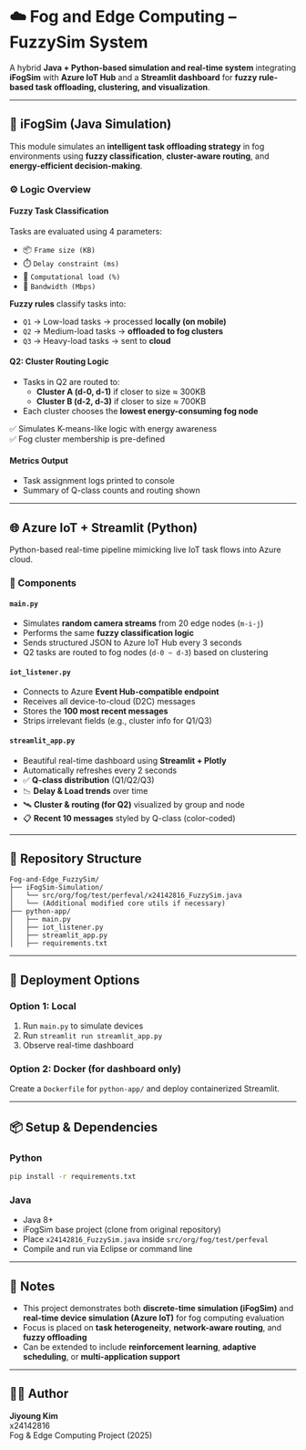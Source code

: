 # ☁️ Fog and Edge Computing – FuzzySim System

A hybrid **Java + Python-based simulation and real-time system** integrating **iFogSim** with **Azure IoT Hub** and a **Streamlit dashboard** for **fuzzy rule-based task offloading, clustering, and visualization**.

---

## 🧪 iFogSim (Java Simulation)

This module simulates an **intelligent task offloading strategy** in fog environments using **fuzzy classification**, **cluster-aware routing**, and **energy-efficient decision-making**.

### ⚙️ Logic Overview

#### Fuzzy Task Classification

Tasks are evaluated using 4 parameters:
- 📦 `Frame size (KB)`
- ⏱️ `Delay constraint (ms)`
- 🧠 `Computational load (%)`
- 📶 `Bandwidth (Mbps)`

**Fuzzy rules** classify tasks into:
- `Q1` → Low-load tasks → processed **locally (on mobile)**
- `Q2` → Medium-load tasks → **offloaded to fog clusters**
- `Q3` → Heavy-load tasks → sent to **cloud**

#### Q2: Cluster Routing Logic
- Tasks in Q2 are routed to:
  - **Cluster A (d-0, d-1)** if closer to size ≈ 300KB
  - **Cluster B (d-2, d-3)** if closer to size ≈ 700KB
- Each cluster chooses the **lowest energy-consuming fog node**

✅ Simulates K-means-like logic with energy awareness  
✅ Fog cluster membership is pre-defined

#### Metrics Output
- Task assignment logs printed to console
- Summary of Q-class counts and routing shown

---

## 🌐 Azure IoT + Streamlit (Python)

Python-based real-time pipeline mimicking live IoT task flows into Azure cloud.

### 📡 Components

#### `main.py`
- Simulates **random camera streams** from 20 edge nodes (`m-i-j`)
- Performs the same **fuzzy classification logic**
- Sends structured JSON to Azure IoT Hub every 3 seconds
- Q2 tasks are routed to fog nodes (`d-0 ~ d-3`) based on clustering

#### `iot_listener.py`
- Connects to Azure **Event Hub-compatible endpoint**
- Receives all device-to-cloud (D2C) messages
- Stores the **100 most recent messages**
- Strips irrelevant fields (e.g., cluster info for Q1/Q3)

#### `streamlit_app.py`
- Beautiful real-time dashboard using **Streamlit + Plotly**
- Automatically refreshes every 2 seconds
- ✅ **Q-class distribution** (Q1/Q2/Q3)
- 📉 **Delay & Load trends** over time
- 🛰️ **Cluster & routing (for Q2)** visualized by group and node
- 📋 **Recent 10 messages** styled by Q-class (color-coded)

---

## 🧰 Repository Structure

```
Fog-and-Edge_FuzzySim/
├── iFogSim-Simulation/
│   └── src/org/fog/test/perfeval/x24142816_FuzzySim.java
│   └── (Additional modified core utils if necessary)
├── python-app/
│   ├── main.py
│   ├── iot_listener.py
│   ├── streamlit_app.py
│   ├── requirements.txt
```

---

## 🚀 Deployment Options

### Option 1: Local
1. Run `main.py` to simulate devices
2. Run `streamlit run streamlit_app.py`
3. Observe real-time dashboard

### Option 2: Docker (for dashboard only)
Create a `Dockerfile` for `python-app/` and deploy containerized Streamlit.

---

## 📦 Setup & Dependencies

### Python
```bash
pip install -r requirements.txt
```

### Java
- Java 8+
- iFogSim base project (clone from original repository)
- Place `x24142816_FuzzySim.java` inside `src/org/fog/test/perfeval`
- Compile and run via Eclipse or command line

---

## 📝 Notes

- This project demonstrates both **discrete-time simulation (iFogSim)** and **real-time device simulation (Azure IoT)** for fog computing evaluation
- Focus is placed on **task heterogeneity**, **network-aware routing**, and **fuzzy offloading**
- Can be extended to include **reinforcement learning**, **adaptive scheduling**, or **multi-application support**

---

## 👩‍💻 Author

**Jiyoung Kim**  
x24142816  
Fog & Edge Computing Project (2025)
